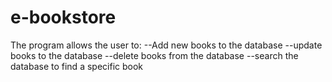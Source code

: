 # e-bookstore
The program allows the user to:
--Add new books to the database
--update books to the database
--delete books from the database
--search the database to find a specific book
